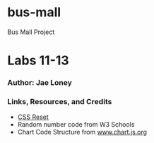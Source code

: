 # bus-mall
Bus Mall Project

# Labs 11-13

### Author: Jae Loney

### Links, Resources, and Credits
* [CSS Reset](https://meyerweb.com/eric/tools/css/reset/)
* Random number code from W3 Schools
* Chart Code Structure from www.chart.js.org

